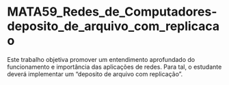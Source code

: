 # MATA59_Redes_de_Computadores-deposito_de_arquivo_com_replicacao
 Este trabalho objetiva promover um entendimento aprofundado do funcionamento e importância das aplicações de redes. Para tal, o estudante deverá implementar um “deposito de arquivo com replicação”.
